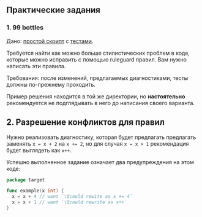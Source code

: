## Практические задания

### 1. 99 bottles

Дано: [простой скрипт](/99bottles/main.go) с [тестами](/99bottles/main_test.go).

Требуется найти как можно больше стилистических проблем в коде, которые можно исправить с помощью ruleguard правил.
Вам нужно написать эти правила.

Требования: после изменений, предлагаемых диагностиками, тесты должны по-прежнему проходить.

Пример решения находится в той же директории, но **настоятельно** рекомендуется не подглядывать в него до написания своего варианта.

## 2. Разрешение конфликтов для правил

Нужно реализовать диагностику, которая будет предлагать предлагать заменять `x = x + 2` на `x += 2`, но для случая
`x = x + 1` рекомендация будет выглядеть как `x++`.

Успешно выполненное задание означает два предупреждения на этом коде:

```go
package target

func example(x int) {
  x = x + 4 // want `\Qcould rewite as x += 4`
  x = x + 1 // want `\Qcould rewrite as x++`
}
```
